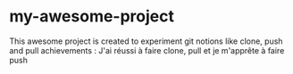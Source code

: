 # my-awesome-project
This awesome project is created to experiment git notions like clone, push and pull
achievements : J'ai réussi à faire clone, pull et je m'apprête à faire push
